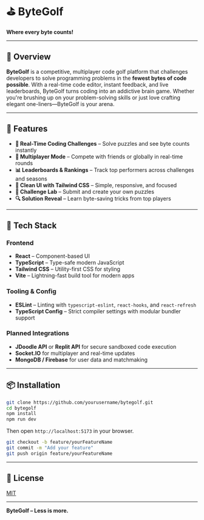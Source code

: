# ⛳ ByteGolf
**Where every byte counts!**

---

## 📖 Overview
**ByteGolf** is a competitive, multiplayer code golf platform that challenges developers to solve programming problems in the **fewest bytes of code possible**. With a real-time code editor, instant feedback, and live leaderboards, ByteGolf turns coding into an addictive brain game. Whether you're brushing up on your problem-solving skills or just love crafting elegant one-liners—ByteGolf is your arena.

---

## 🎯 Features
- **🧠 Real-Time Coding Challenges** – Solve puzzles and see byte counts instantly
- **👥 Multiplayer Mode** – Compete with friends or globally in real-time rounds
- **📊 Leaderboards & Rankings** – Track top performers across challenges and seasons
- **🎨 Clean UI with Tailwind CSS** – Simple, responsive, and focused
- **🧪 Challenge Lab** – Submit and create your own puzzles
- **🔍 Solution Reveal** – Learn byte-saving tricks from top players

---

## 🧰 Tech Stack
### Frontend
- **React** – Component-based UI
- **TypeScript** – Type-safe modern JavaScript
- **Tailwind CSS** – Utility-first CSS for styling
- **Vite** – Lightning-fast build tool for modern apps

### Tooling & Config
- **ESLint** – Linting with `typescript-eslint`, `react-hooks`, and `react-refresh`
- **TypeScript Config** – Strict compiler settings with modular bundler support

### Planned Integrations
- **JDoodle API** or **Replit API** for secure sandboxed code execution
- **Socket.IO** for multiplayer and real-time updates
- **MongoDB / Firebase** for user data and matchmaking

---

## 📦 Installation
```bash
git clone https://github.com/yourusername/bytegolf.git
cd bytegolf
npm install
npm run dev
```
Then open `http://localhost:5173` in your browser.


```bash
git checkout -b feature/yourFeatureName
git commit -m "Add your feature"
git push origin feature/yourFeatureName
```

---

## 🏁 License
[MIT](LICENSE)

---

**ByteGolf – Less is more.**

